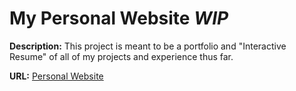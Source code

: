 # My Personal Website *WIP*

**Description:** This project is meant to be a portfolio and "Interactive Resume" of all of my projects and experience thus far. 

**URL:** [Personal Website](https://aliya-gamez.github.io/)